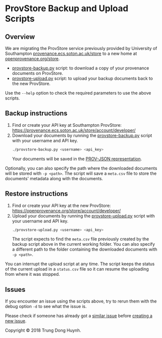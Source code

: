 # ProvStore Backup and Upload Scripts

## Overview

We are migrating the ProvStore service previously provided by University of
Southampton
[provenance.ecs.soton.ac.uk/store](https://provenance.ecs.soton.ac.uk/store/) to
a new home at [openprovenance.org/store](https://openprovenance.org/store/).

* [provstore-backup.py](provstore-backup.py) script: to download a copy of
your provenance documents on ProvStore.
* [provstore-upload.py](provstore-upload.py) script: to upload your backup
documents back to the new ProvStore.

Use the `--help` option to check the required parameters to use the above
scripts.

## Backup instructions

1. Find or create your API key at Southampton ProvStore: https://provenance.ecs.soton.ac.uk/store/account/developer/
2. Download your documents by running the [provstore-backup.py](provstore-backup.py) script with your username and API key.
    ```bash
    ./provstore-backup.py <username> <api_key>
    ```
    Your documents will be saved in the [PROV-JSON
representation](https://openprovenance.org/prov-json/).

Optionally, you can also specify the path where the downloaded documents will
be stored with `-p <path>`. The script will save a `meta.csv` file to store the
documents' metadata along with the documents.

## Restore instructions

1. Find or create your API key at the new ProvStore: https://openprovenance.org/store/account/developer/
2. Upload your documents by running the [provstore-upload.py](provstore-upload.py) script with your username and API key.
    ```bash
    ./provstore-upload.py <username> <api_key>
    ```
    The script expects to find the `meta.csv` file previously created by the backup script above in the current working folder. You can also specify a different path to the folder containing the downloaded documents with `-p <path>`.

You can interrupt the upload script at any time. The script keeps the status of the current upload in a `status.csv` file so it can resume the uploading from where it was stopped.

## Issues

If you encounter an issue using the scripts above, try to rerun them with the debug option `-d` to see what the issue is.

Please check if someone has already got a [similar issue](https://github.com/trungdong/provstore-backup/issues) before [creating a new issue](https://github.com/trungdong/provstore-backup/issues/new).


Copyright &copy; 2018 Trung Dong Huynh.
